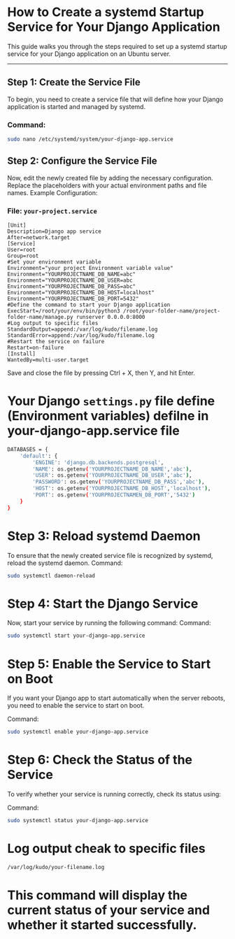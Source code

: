 # How to Create a systemd Startup Service for Your Django Application

This guide walks you through the steps required to set up a systemd startup service for your Django application on an Ubuntu server.

---

## Step 1: Create the Service File

To begin, you need to create a service file that will define how your Django application is started and managed by systemd.

### Command:
```bash
sudo nano /etc/systemd/system/your-django-app.service
```
## Step 2: Configure the Service File
Now, edit the newly created file by adding the necessary configuration. Replace the placeholders with your actual environment paths and file names.
Example Configuration:
### File: `your-project.service`
```basg
[Unit]
Description=Django app service
After=network.target
[Service]
User=root
Group=root
#Set your environment variable
Environment="your project Environment variable value"
Environment="YOURPROJECTNAME_DB_NAME=abc"
Environment="YOURPROJECTNAME_DB_USER=abc
Environment="YOURPROJECTNAME_DB_PASS=abc"    
Environment="YOURPROJECTNAME_DB_HOST=localhost"    
Environment="YOURPROJECTNAME_DB_PORT=5432"    
#Define the command to start your Django application
ExecStart=/root/your/env/bin/python3 /root/your-folder-name/project-folder-name/manage.py runserver 0.0.0.0:8000
#Log output to specific files
StandardOutput=append:/var/log/kudo/filename.log
StandardError=append:/var/log/kudo/filename.log
#Restart the service on failure
Restart=on-failure
[Install]
WantedBy=multi-user.target
```
Save and close the file by pressing Ctrl + X, then Y, and hit Enter.
# Your Django `settings.py` file define (Environment variables) defilne in your-django-app.service file
```bash
DATABASES = {
    'default': {
        'ENGINE': 'django.db.backends.postgresql',
        'NAME': os.getenv('YOURPROJECTNAME_DB_NAME','abc'),
        'USER': os.getenv('YOURPROJECTNAME_DB_USER','abc'), 
        'PASSWORD': os.getenv('YOURPROJECTNAME_DB_PASS','abc'),
        'HOST': os.getenv('YOURPROJECTNAME_DB_HOST','localhost'),  
        'PORT': os.getenv('YOURPROJECTNAMEN_DB_PORT','5432') 
    }
}
```
# Step 3: Reload systemd Daemon
To ensure that the newly created service file is recognized by systemd, reload the systemd daemon.
Command:
```bash
sudo systemctl daemon-reload
```
# Step 4: Start the Django Service
Now, start your service by running the following command:
Command:
```bash
sudo systemctl start your-django-app.service
```
# Step 5: Enable the Service to Start on Boot
If you want your Django app to start automatically when the server reboots, you need to enable the service to start on boot.

Command:
```bash
sudo systemctl enable your-django-app.service
```
# Step 6: Check the Status of the Service
To verify whether your service is running correctly, check its status using:

Command:
```bash
sudo systemctl status your-django-app.service
```
# Log output cheak to specific files
```bash
/var/log/kudo/your-filename.log
```
# This command will display the current status of your service and whether it started successfully.

